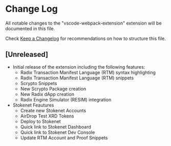 # Change Log

All notable changes to the "vscode-webpack-extension" extension will be documented in this file.

Check [Keep a Changelog](http://keepachangelog.com/) for recommendations on how to structure this file.

## [Unreleased]

- Initial release of the extension including the following features:
  - Radix Transaction Manifest Language (RTM) syntax highlighting
  - Radix Transaction Manifest Language (RTM) snippets
  - Scrypto Snippets
  - New Scrypto Package creation
  - New Radix dApp creation
  - Radix Engine Simulator (RESIM) integration
- Stokenet Feautures
  - Create new Stokenet Accounts
  - AirDrop Test XRD Tokens
  - Deploy to Stokenet
  - Quick link to Stokenet Dashboard
  - Quick link to Stokenet Dev Console
  - Update RTM Account and Proof Snippets
